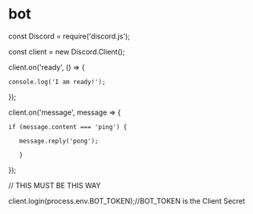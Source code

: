 # bot
const Discord = require('discord.js');

const client = new Discord.Client();

 

client.on('ready', () => {

    console.log('I am ready!');

});

 

client.on('message', message => {

    if (message.content === 'ping') {

       message.reply('pong');

       }

});

 

// THIS  MUST  BE  THIS  WAY

client.login(process.env.BOT_TOKEN);//BOT_TOKEN is the Client Secret
